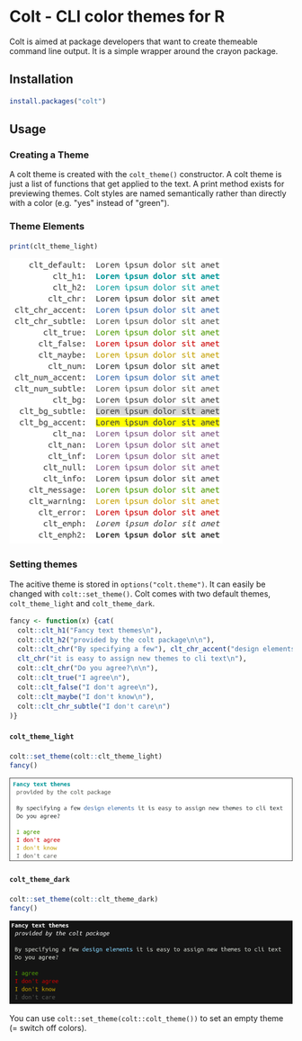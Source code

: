 
Colt - CLI color themes for R
=============================

Colt is aimed at package developers that want to create themeable command line output. It is a simple wrapper around the crayon package.

Installation
------------

``` r
install.packages("colt")
```

Usage
-----

### Creating a Theme

A colt theme is created with the `colt_theme()` constructor. A colt theme is just a list of functions that get applied to the text. A print method exists for previewing themes. Colt styles are named semantically rather than directly with a color (e.g. "yes" instead of "green").

### Theme Elements

``` r
print(clt_theme_light)
```

![](README-preview.png)

### Setting themes

The acitive theme is stored in `options("colt.theme")`. It can easily be changed with `colt::set_theme()`. Colt comes with two default themes, `colt_theme_light` and `colt_theme_dark`.

``` r
fancy <- function(x) {cat(
  colt::clt_h1("Fancy text themes\n"),
  colt::clt_h2("provided by the colt package\n\n"),
  colt::clt_chr("By specifying a few"), clt_chr_accent("design elements"), 
  clt_chr("it is easy to assign new themes to cli text\n"),
  colt::clt_chr("Do you agree?\n\n"),
  colt::clt_true("I agree\n"),
  colt::clt_false("I don't agree\n"),
  colt::clt_maybe("I don't know\n"),
  colt::clt_chr_subtle("I don't care\n")
)}
```

#### `colt_theme_light`

``` r
colt::set_theme(colt::clt_theme_light)
fancy()
```

![](README-light.png)

#### `colt_theme_dark`

``` r
colt::set_theme(colt::clt_theme_dark)
fancy()
```

![](README-dark.png)

You can use `colt::set_theme(colt::colt_theme())` to set an empty theme (= switch off colors).
